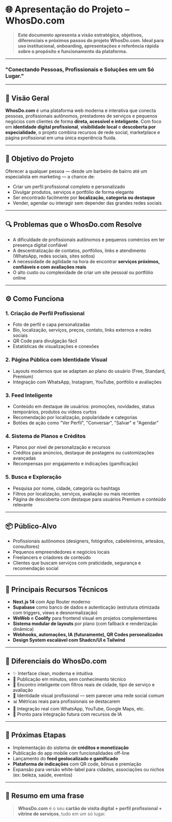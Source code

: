 # 🌐 Apresentação do Projeto – WhosDo.com

> **Este documento apresenta a visão estratégica, objetivos, diferenciais e próximos passos do projeto WhosDo.com. Ideal para uso institucional, onboarding, apresentações e referência rápida sobre o propósito e funcionamento da plataforma.**

---

### "Conectando Pessoas, Profissionais e Soluções em um Só Lugar."

---

## 🧭 Visão Geral

**WhosDo.com** é uma plataforma web moderna e interativa que conecta pessoas, profissionais autônomos, prestadores de serviços e pequenos negócios com clientes de forma **direta, acessível e inteligente**. Com foco em **identidade digital profissional**, **visibilidade local** e **descoberta por especialidade**, o projeto combina recursos de rede social, marketplace e página profissional em uma única experiência fluida.

---

## 🏁 Objetivo do Projeto

Oferecer a qualquer pessoa — desde um barbeiro de bairro até um especialista em marketing — a chance de:

* Criar um perfil profissional completo e personalizado
* Divulgar produtos, serviços e portfólio de forma elegante
* Ser encontrado facilmente por **localização, categoria ou destaque**
* Vender, agendar ou interagir sem depender das grandes redes sociais

---

## 🔍 Problemas que o WhosDo.com Resolve

* A dificuldade de profissionais autônomos e pequenos comércios em ter presença digital confiável
* A descentralização de contatos, portfólios, links e atendimento (WhatsApp, redes sociais, sites soltos)
* A necessidade de agilidade na hora de encontrar **serviços próximos, confiáveis e com avaliações reais**
* O alto custo ou complexidade de criar um site pessoal ou portfólio online

---

## ⚙️ Como Funciona

### 1. Criação de Perfil Profissional

* Foto de perfil e capa personalizadas
* Bio, localização, serviços, preços, contato, links externos e redes sociais
* QR Code para divulgação fácil
* Estatísticas de visualizações e conexões

### 2. Página Pública com Identidade Visual

* Layouts modernos que se adaptam ao plano do usuário (Free, Standard, Premium)
* Integração com WhatsApp, Instagram, YouTube, portfólio e avaliações

### 3. Feed Inteligente

* Conteúdo em destaque de usuários: promoções, novidades, status temporários, produtos ou vídeos curtos
* Recomendação por localização, popularidade e categorias
* Botões de ação como "Ver Perfil", "Conversar", "Salvar" e "Agendar"

### 4. Sistema de Planos e Créditos

* Planos por nível de personalização e recursos
* Créditos para anúncios, destaque de postagens ou customizações avançadas
* Recompensas por engajamento e indicações (gamificação)

### 5. Busca e Exploração

* Pesquisa por nome, cidade, categoria ou hashtags
* Filtros por localização, serviços, avaliação ou mais recentes
* Página de descoberta com destaque para usuários Premium e conteúdo relevante

---

## 📦 Público-Alvo

* Profissionais autônomos (designers, fotógrafos, cabeleireiros, artesãos, consultores)
* Pequenos empreendedores e negócios locais
* Freelancers e criadores de conteúdo
* Clientes que buscam serviços com praticidade, segurança e recomendação social

---

## 📱 Principais Recursos Técnicos

* **Next.js 14** com App Router moderno
* **Supabase** como banco de dados e autenticação (estrutura otimizada com triggers, views e desnormalização)
* **WeWeb** e **Coolify** para frontend visual em projetos complementares
* **Sistema modular de layouts** por plano (com fallback e renderização dinâmica)
* **Webhooks, automações, IA (futuramente), QR Codes personalizados**
* **Design System escalável com Shadcn/UI e Tailwind**

---

## 🧩 Diferenciais do WhosDo.com

* ✨ Interface clean, moderna e intuitiva
* 🚀 Publicação em minutos, sem conhecimento técnico
* 🎯 Encontro inteligente com filtros reais de cidade, tipo de serviço e avaliação
* 💼 Identidade visual profissional — sem parecer uma rede social comum
* 📊 Métricas reais para profissionais se destacarem
* 💬 Integração real com WhatsApp, YouTube, Google Maps, etc.
* 🧠 Pronto para integração futura com recursos de IA

---

## 🚀 Próximas Etapas

* Implementação do sistema de **créditos e monetização**
* Publicação do app mobile com funcionalidades off-line
* Lançamento do **feed geolocalizado e gamificado**
* **Plataforma de indicações** com QR code, bônus e premiação
* Expansão para versão white-label para cidades, associações ou nichos (ex: beleza, saúde, eventos)

---

## 📌 Resumo em uma frase

> **WhosDo.com** é o seu **cartão de visita digital + perfil profissional + vitrine de serviços**, tudo em um só lugar. 